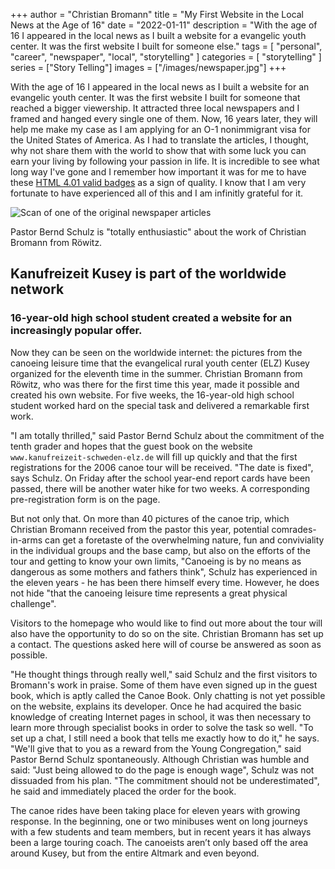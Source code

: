 +++
author = "Christian Bromann"
title = "My First Website in the Local News at the Age of 16"
date = "2022-01-11"
description = "With the age of 16 I appeared in the local news as I built a website for a evangelic youth center. It was the first website I built for someone else."
tags = [
    "personal",
    "career",
    "newspaper",
    "local",
    "storytelling"
]
categories = [
    "storytelling"
]
series = ["Story Telling"]
images = ["/images/newspaper.jpg"]
+++

With the age of 16 I appeared in the local news as I built a website for an evangelic youth center. It was the first website I built for someone that reached a bigger viewership. It attracted three local newspapers and I framed and hanged every single one of them. Now, 16 years later, they will help me make my case as I am applying for an O-1 nonimmigrant visa for the United States of America. As I had to translate the articles, I thought, why not share them with the world to show that with some luck you can earn your living by following your passion in life. It is incredible to see what long way I've gone and I remember how important it was for me to have these [HTML 4.01 valid badges](https://commons.wikimedia.org/wiki/File:Valid_HTML_4.0.1.svg) as a sign of quality. I know that I am very fortunate to have experienced all of this and I am infinitly grateful for it.

![Scan of one of the original newspaper articles](/images/newspaper.jpg 'Scan of one of the original newspaper articles')
<aside>Pastor Bernd Schulz is "totally enthusiastic" about the work of Christian Bromann from Röwitz.</aside>

## Kanufreizeit Kusey is part of the worldwide network
### 16-year-old high school student created a website for an increasingly popular offer.

Now they can be seen on the worldwide internet: the pictures from the canoeing leisure time that the evangelical rural youth center (ELZ) Kusey organized for the eleventh time in the summer. Christian Bromann from Röwitz, who was there for the first time this year, made it possible and created his own website. For five weeks, the 16-year-old high school student worked hard on the special task and delivered a remarkable first work.

"I am totally thrilled," said Pastor Bernd Schulz about the commitment of the tenth grader and hopes that the guest book on the website `www.kanufreizeit-schweden-elz.de` will fill up quickly and that the first registrations for the 2006 canoe tour will be received. "The date is fixed", says Schulz. On Friday after the school year-end report cards have been passed, there will be another water hike for two weeks. A corresponding pre-registration form is on the page.

But not only that. On more than 40 pictures of the canoe trip, which Christian Bromann received from the pastor this year, potential comrades-in-arms can get a foretaste of the overwhelming nature, fun and conviviality in the individual groups and the base camp, but also on the efforts of the tour and getting to know your own limits, "Canoeing is by no means as dangerous as some mothers and fathers think", Schulz has experienced in the eleven years - he has been there himself every time. However, he does not hide "that the canoeing leisure time represents a great physical challenge".

Visitors to the homepage who would like to find out more about the tour will also have the opportunity to do so on the site. Christian Bromann has set up a contact. The questions asked here will of course be answered as soon as possible.

"He thought things through really well," said Schulz and the first visitors to Bromann's work in praise. Some of them have even signed up in the guest book, which is aptly called the Canoe Book. Only chatting is not yet possible on the website, explains its developer. Once he had acquired the basic knowledge of creating Internet pages in school, it was then necessary to learn more through specialist books in order to solve the task so well. "To set up a chat, I still need a book that tells me exactly how to do it," he says. "We'll give that to you as a reward from the Young Congregation," said Pastor Bernd Schulz spontaneously. Although Christian was humble and said: "Just being allowed to do the page is enough wage", Schulz was not dissuaded from his plan. "The commitment should not be underestimated", he said and immediately placed the order for the book.

The canoe rides have been taking place for eleven years with growing response. In the beginning, one or two minibuses went on long journeys with a few students and team members, but in recent years it has always been a large touring coach. The canoeists aren’t only based off the area around Kusey, but from the entire Altmark and even beyond.
